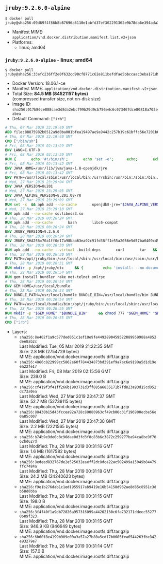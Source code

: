 ## `jruby:9.2.6.0-alpine`

```console
$ docker pull jruby@sha256:09d69f4f86b8b87696a5110e1abfd37ef302291362e9b78da6e394ada36fd249
```

-	Manifest MIME: `application/vnd.docker.distribution.manifest.list.v2+json`
-	Platforms:
	-	linux; amd64

### `jruby:9.2.6.0-alpine` - linux; amd64

```console
$ docker pull jruby@sha256:33efc236ff2e0f632cd90cf8771c62e811befdfae5bbccaac3eba171d959ed13
```

-	Docker Version: 18.06.1-ce
-	Manifest MIME: `application/vnd.docker.distribution.manifest.v2+json`
-	Total Size: **84.5 MB (84521157 bytes)**  
	(compressed transfer size, not on-disk size)
-	Image ID: `sha256:017b80ce888cae3d8da2ebc799b29d9cb756e4c6c073467dce80818a703eabea`
-	Default Command: `["irb"]`

```dockerfile
# Thu, 07 Mar 2019 22:19:40 GMT
ADD file:88875982b0512a9d0ba001bfea19497ae9a9442c257b19c61bffc56e7201b0c3 in / 
# Thu, 07 Mar 2019 22:19:40 GMT
CMD ["/bin/sh"]
# Fri, 08 Mar 2019 02:13:29 GMT
ENV LANG=C.UTF-8
# Fri, 08 Mar 2019 02:13:30 GMT
RUN { 		echo '#!/bin/sh'; 		echo 'set -e'; 		echo; 		echo 'dirname "$(dirname "$(readlink -f "$(which javac || which java)")")"'; 	} > /usr/local/bin/docker-java-home 	&& chmod +x /usr/local/bin/docker-java-home
# Fri, 08 Mar 2019 02:13:42 GMT
ENV JAVA_HOME=/usr/lib/jvm/java-1.8-openjdk/jre
# Fri, 08 Mar 2019 02:13:42 GMT
ENV PATH=/usr/local/sbin:/usr/local/bin:/usr/sbin:/usr/bin:/sbin:/bin:/usr/lib/jvm/java-1.8-openjdk/jre/bin:/usr/lib/jvm/java-1.8-openjdk/bin
# Wed, 27 Mar 2019 23:29:04 GMT
ENV JAVA_VERSION=8u201
# Wed, 27 Mar 2019 23:29:05 GMT
ENV JAVA_ALPINE_VERSION=8.201.08-r0
# Wed, 27 Mar 2019 23:29:09 GMT
RUN set -x 	&& apk add --no-cache 		openjdk8-jre="$JAVA_ALPINE_VERSION" 	&& [ "$JAVA_HOME" = "$(docker-java-home)" ]
# Wed, 27 Mar 2019 23:29:10 GMT
RUN apk add --no-cache so:libnss3.so
# Thu, 28 Mar 2019 00:26:24 GMT
RUN apk add --no-cache       bash       libc6-compat
# Thu, 28 Mar 2019 00:26:24 GMT
ENV JRUBY_VERSION=9.2.6.0
# Thu, 28 Mar 2019 00:26:24 GMT
ENV JRUBY_SHA256=70a1ff0e17a98baa63ea92c91fd38ff1e55a2056e5d57ba0409c4543d29e0e3d
# Thu, 28 Mar 2019 00:26:30 GMT
RUN apk add --no-cache --virtual .build-deps       curl       tar   && mkdir -p /opt/jruby   && curl -fSL https://repo1.maven.org/maven2/org/jruby/jruby-dist/${JRUBY_VERSION}/jruby-dist-${JRUBY_VERSION}-bin.tar.gz -o /tmp/jruby.tar.gz   && echo "$JRUBY_SHA256 */tmp/jruby.tar.gz" | sha256sum -c -   && tar -zx --strip-components=1 -f /tmp/jruby.tar.gz -C /opt/jruby   && rm /tmp/jruby.tar.gz   && ln -s /opt/jruby/bin/jruby /usr/local/bin/ruby   && apk del .build-deps
# Thu, 28 Mar 2019 00:26:30 GMT
ENV PATH=/opt/jruby/bin:/usr/local/sbin:/usr/local/bin:/usr/sbin:/usr/bin:/sbin:/bin:/usr/lib/jvm/java-1.8-openjdk/jre/bin:/usr/lib/jvm/java-1.8-openjdk/bin
# Thu, 28 Mar 2019 00:26:31 GMT
RUN mkdir -p /opt/jruby/etc     && {         echo 'install: --no-document';         echo 'update: --no-document';     } >> /opt/jruby/etc/gemrc
# Thu, 28 Mar 2019 00:26:54 GMT
RUN gem install bundler rake net-telnet xmlrpc
# Thu, 28 Mar 2019 00:26:54 GMT
ENV GEM_HOME=/usr/local/bundle
# Thu, 28 Mar 2019 00:26:54 GMT
ENV BUNDLE_PATH=/usr/local/bundle BUNDLE_BIN=/usr/local/bundle/bin BUNDLE_SILENCE_ROOT_WARNING=1 BUNDLE_APP_CONFIG=/usr/local/bundle
# Thu, 28 Mar 2019 00:26:54 GMT
ENV PATH=/usr/local/bundle/bin:/opt/jruby/bin:/usr/local/sbin:/usr/local/bin:/usr/sbin:/usr/bin:/sbin:/bin:/usr/lib/jvm/java-1.8-openjdk/jre/bin:/usr/lib/jvm/java-1.8-openjdk/bin
# Thu, 28 Mar 2019 00:26:55 GMT
RUN mkdir -p "$GEM_HOME" "$BUNDLE_BIN"     && chmod 777 "$GEM_HOME" "$BUNDLE_BIN"
# Thu, 28 Mar 2019 00:26:55 GMT
CMD ["irb"]
```

-	Layers:
	-	`sha256:8e402f1a9c577ded051c1ef10e9fe4492890459522089959988a4852dee8ab2c`  
		Last Modified: Tue, 05 Mar 2019 21:22:35 GMT  
		Size: 2.8 MB (2754729 bytes)  
		MIME: application/vnd.docker.image.rootfs.diff.tar.gzip
	-	`sha256:4866c822999cc5862e60f784434873bd291ef9a7ac6e9199a5d1d19eea22fe17`  
		Last Modified: Fri, 08 Mar 2019 02:15:56 GMT  
		Size: 239.0 B  
		MIME: application/vnd.docker.image.rootfs.diff.tar.gzip
	-	`sha256:cf419f3f41ff266b1903731d3ff085a6855171b7fd823a93d15cd052dc73a0ea`  
		Last Modified: Wed, 27 Mar 2019 23:47:37 GMT  
		Size: 52.7 MB (52739115 bytes)  
		MIME: application/vnd.docker.image.rootfs.diff.tar.gzip
	-	`sha256:88430b15d43fccea92a728c80080963cf49cb06c31f196900ecbe56e0a85c007`  
		Last Modified: Wed, 27 Mar 2019 23:47:30 GMT  
		Size: 2.2 MB (2221565 bytes)  
		MIME: application/vnd.docker.image.rootfs.diff.tar.gzip
	-	`sha256:b74b9e9de0c8c96dae0d3fd3f8c83b6c3872c259277ba94ca8be9f7062bd627d`  
		Last Modified: Thu, 28 Mar 2019 00:31:16 GMT  
		Size: 1.6 MB (1617582 bytes)  
		MIME: application/vnd.docker.image.rootfs.diff.tar.gzip
	-	`sha256:8edeed832767de2e525032eaeff2dc8dca22ac502499a15049b84479ffc7484a`  
		Last Modified: Thu, 28 Mar 2019 00:31:18 GMT  
		Size: 24.2 MB (24240623 bytes)  
		MIME: application/vnd.docker.image.rootfs.diff.tar.gzip
	-	`sha256:f9e1b276dab1c1ed1955917ab9419e16b54158d932ae8d85c8951c3db58d0bba`  
		Last Modified: Thu, 28 Mar 2019 00:31:15 GMT  
		Size: 198.0 B  
		MIME: application/vnd.docker.image.rootfs.diff.tar.gzip
	-	`sha256:3f4f40f1a9db72826a957316099a44262130c6fa732171ddeec552770689f323`  
		Last Modified: Thu, 28 Mar 2019 00:31:15 GMT  
		Size: 946.9 KB (946949 bytes)  
		MIME: application/vnd.docker.image.rootfs.diff.tar.gzip
	-	`sha256:6b60f8e4199b909c00a3a57a27b80a5cd17b0605fea6544263fbe842e93279e7`  
		Last Modified: Thu, 28 Mar 2019 00:31:14 GMT  
		Size: 157.0 B  
		MIME: application/vnd.docker.image.rootfs.diff.tar.gzip
